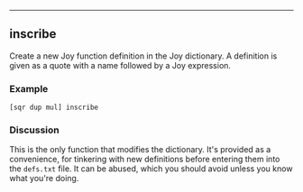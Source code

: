 ------------------------------------------------------------------------

## inscribe

Create a new Joy function definition in the Joy dictionary. A definition
is given as a quote with a name followed by a Joy expression.

### Example

    [sqr dup mul] inscribe

### Discussion

This is the only function that modifies the dictionary.  It's provided as a 
convenience, for tinkering with new definitions before entering them into
the `defs.txt` file.  It can be abused, which you should avoid unless you
know what you're doing.

